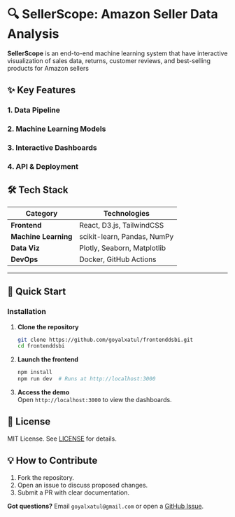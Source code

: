 # 🔍 SellerScope: Amazon Seller Data Analysis 

**SellerScope** is an end-to-end machine learning system that have interactive visualization of sales data, returns, customer reviews, and best-selling products for Amazon sellers


## ✨ Key Features  

### 1. Data Pipeline  

### 2. Machine Learning Models   

### 3. Interactive Dashboards  

### 4. API & Deployment  

## 🛠️ Tech Stack  

| **Category**       | **Technologies**                          |  
|--------------------|------------------------------------------|  
| **Frontend**       | React, D3.js, TailwindCSS                | 
| **Machine Learning** | scikit-learn, Pandas, NumPy             |  
| **Data Viz**       | Plotly, Seaborn, Matplotlib              |  
| **DevOps**         | Docker, GitHub Actions                   |  

---

## 🚀 Quick Start  

### **Installation**  

1. **Clone the repository**  
   ```bash  
   git clone https://github.com/goyalxatul/frontenddsbi.git  
   cd frontenddsbi 
   ``` 

2. **Launch the frontend**  
   ```bash   
   npm install  
   npm run dev  # Runs at http://localhost:3000  
   ```  

3. **Access the demo**  
   Open `http://localhost:3000` to view the dashboards.  

## 📜 License  
MIT License. See [LICENSE](LICENSE) for details.  

## 💡 How to Contribute  
1. Fork the repository.  
2. Open an issue to discuss proposed changes.  
3. Submit a PR with clear documentation.  

**Got questions?** Email `goyalxatul@gmail.com` or open a [GitHub Issue](https://github.com/goyalxatul/frontenddsbi/issues).  
